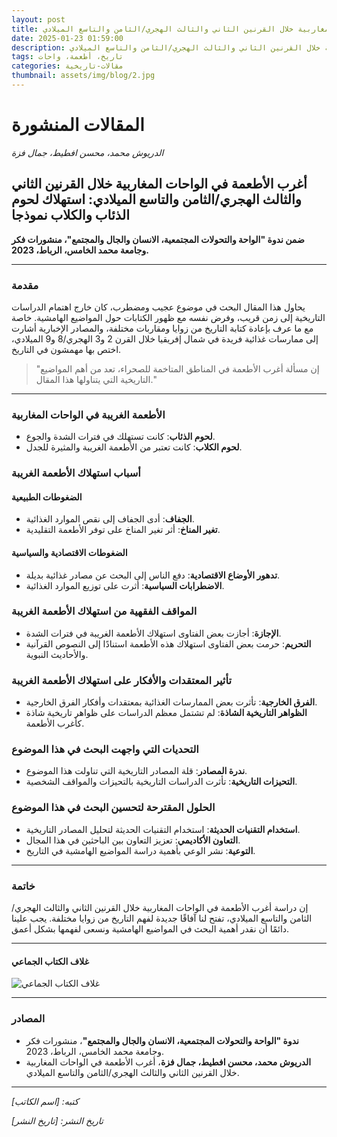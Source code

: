 ```yaml
---
layout: post
title: أغرب الأطعمة في الواحات المغاربية خلال القرنين الثاني والثالث الهجري/الثامن والتاسع الميلادي
date: 2025-01-23 01:59:00
description: دراسة حول استهلاك لحوم الذئاب والكلاب في الواحات المغاربية خلال القرنين الثاني والثالث الهجري/الثامن والتاسع الميلادي.
tags: تاريخ، أطعمة، واحات
categories: مقالات-تاريخية
thumbnail: assets/img/blog/2.jpg
---
```


# المقالات المنشورة

_الدريوش محمد، محسن افطيط، جمال فزة_

## أغرب الأطعمة في الواحات المغاربية خلال القرنين الثاني والثالث الهجري/الثامن والتاسع الميلادي: استهلاك لحوم الذئاب والكلاب نموذجا

**ضمن ندوة "الواحة والتحولات المجتمعية، الانسان والجال والمجتمع"، منشورات فكر وجامعة محمد الخامس، الرباط، 2023.**

---

### مقدمة

يحاول هذا المقال البحث في موضوع عجيب ومضطرب، كان خارج اهتمام الدراسات التاريخية إلى زمن قريب، وفرض نفسه مع ظهور الكتابات حول المواضيع الهامشية. خاصة مع ما عرف بإعادة كتابة التاريخ من زوايا ومقاربات مختلفة، والمصادر الإخبارية أشارت إلى ممارسات غذائية فريدة في شمال إفريقيا خلال القرن 2 و3 الهجري/8 و9 الميلادي، اختص بها مهمشون في التاريخ.

> "إن مسألة أغرب الأطعمة في المناطق المتاخمة للصحراء، تعد من أهم المواضيع التاريخية التي يتناولها هذا المقال."

---

### الأطعمة الغريبة في الواحات المغاربية

- **لحوم الذئاب**: كانت تستهلك في فترات الشدة والجوع.
- **لحوم الكلاب**: كانت تعتبر من الأطعمة الغريبة والمثيرة للجدل.

### أسباب استهلاك الأطعمة الغريبة

#### الضغوطات الطبيعية

- **الجفاف**: أدى الجفاف إلى نقص الموارد الغذائية.
- **تغير المناخ**: أثر تغير المناخ على توفر الأطعمة التقليدية.

#### الضغوطات الاقتصادية والسياسية

- **تدهور الأوضاع الاقتصادية**: دفع الناس إلى البحث عن مصادر غذائية بديلة.
- **الاضطرابات السياسية**: أثرت على توزيع الموارد الغذائية.

### المواقف الفقهية من استهلاك الأطعمة الغريبة

- **الإجازة**: أجازت بعض الفتاوى استهلاك الأطعمة الغريبة في فترات الشدة.
- **التحريم**: حرمت بعض الفتاوى استهلاك هذه الأطعمة استنادًا إلى النصوص القرآنية والأحاديث النبوية.

### تأثير المعتقدات والأفكار على استهلاك الأطعمة الغريبة

- **الفرق الخارجية**: تأثرت بعض الممارسات الغذائية بمعتقدات وأفكار الفرق الخارجية.
- **الظواهر التاريخية الشاذة**: لم تشتمل معظم الدراسات على ظواهر تاريخية شاذة كأغرب الأطعمة.

### التحديات التي واجهت البحث في هذا الموضوع

- **ندرة المصادر**: قلة المصادر التاريخية التي تناولت هذا الموضوع.
- **التحيزات التاريخية**: تأثرت الدراسات التاريخية بالتحيزات والمواقف الشخصية.

### الحلول المقترحة لتحسين البحث في هذا الموضوع

- **استخدام التقنيات الحديثة**: استخدام التقنيات الحديثة لتحليل المصادر التاريخية.
- **التعاون الأكاديمي**: تعزيز التعاون بين الباحثين في هذا المجال.
- **التوعية**: نشر الوعي بأهمية دراسة المواضيع الهامشية في التاريخ.

---

### خاتمة

إن دراسة أغرب الأطعمة في الواحات المغاربية خلال القرنين الثاني والثالث الهجري/الثامن والتاسع الميلادي، تفتح لنا آفاقًا جديدة لفهم التاريخ من زوايا مختلفة. يجب علينا دائمًا أن نقدر أهمية البحث في المواضيع الهامشية ونسعى لفهمها بشكل أعمق.

---

#### غلاف الكتاب الجماعي

![غلاف الكتاب الجماعي](path/to/cover-image.jpg)

---

### المصادر

- **ندوة "الواحة والتحولات المجتمعية، الانسان والجال والمجتمع"**، منشورات فكر وجامعة محمد الخامس، الرباط، 2023.
- **الدريوش محمد، محسن افطيط، جمال فزة**، أغرب الأطعمة في الواحات المغاربية خلال القرنين الثاني والثالث الهجري/الثامن والتاسع الميلادي.

---

_كتبه: [اسم الكاتب]_

_تاريخ النشر: [تاريخ النشر]_
